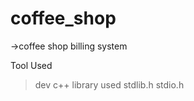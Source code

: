 # coffee_shop
->coffee shop billing system

Tool Used 
   >dev c++
library used
   stdlib.h
   stdio.h
    
